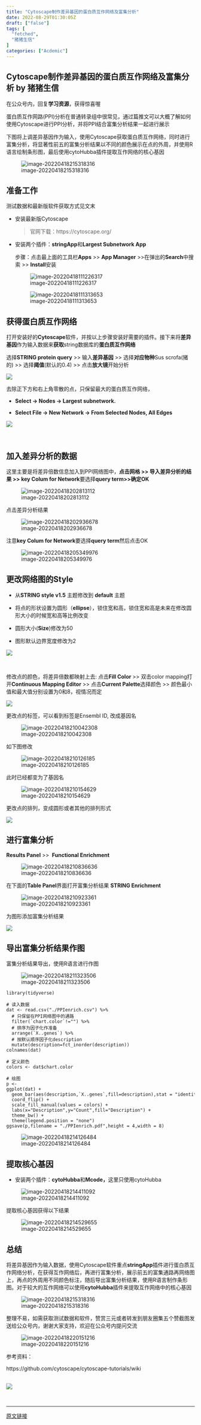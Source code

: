 ```yaml
---
title: "Cytoscape制作差异基因的蛋白质互作网络及富集分析"
date: 2022-08-29T01:30:05Z
draft: ["false"]
tags: [
  "fetched",
  "猪猪生信"
]
categories: ["Acdemic"]
---
```

Cytoscape制作差异基因的蛋白质互作网络及富集分析 by 猪猪生信
------
<div><section>在公众号内，回复<span><strong>学习资源</strong></span><span>，获得惊喜喔</span></section><section><mpprofile data-pluginname="mpprofile" data-id="MzkyNDE5ODAyNA==" data-headimg="http://mmbiz.qpic.cn/mmbiz_png/hlasRQiaooRzYLYjkyvLNQuMich74jXmia2QnSkZkYwWZyAmMiaVbXWAXhtQ0lgW9eaUPqStNCRQBf3eFrV71IMBOg/0?wx_fmt=png" data-nickname="猪猪生信" data-alias="Piglet-BioInfo" data-signature="欢迎关注交流，猪猪生信主要分享R语言绘图技巧，Linux多组学测序数据上游分析，可在公众号内提问，一起学习进步吧！" data-from="0"></mpprofile></section><section><p>蛋白质互作网路(PPI)分析在普通转录组中很常见，通过篇推文可以大概了解如何使用Cytoscape进行PPI分析，并将PPI结合富集分析结果一起进行展示</p><p>下图将上调差异基因作为输入，使用Cytoscape获取蛋白质互作网络，同时进行富集分析，将显著性前五的富集分析结果以不同的颜色展示在点的外周，并使用R语言绘制条形图，最后使用cytoHubba插件提取互作网络的核心基因</p><figure><img data-ratio="0.6194444444444445" data-src="https://mmbiz.qpic.cn/mmbiz_png/hlasRQiaooRyoSYQgaicpfuZmVlz2lcttB7eHbjCv3KWzKIiblz1LPlJDdqWEgN5FtGjvb3Ykv6z9WIZHT67EubxQ/640?wx_fmt=png" data-type="png" data-w="1080" title="image-20220418215318316" src="https://mmbiz.qpic.cn/mmbiz_png/hlasRQiaooRyoSYQgaicpfuZmVlz2lcttB7eHbjCv3KWzKIiblz1LPlJDdqWEgN5FtGjvb3Ykv6z9WIZHT67EubxQ/640?wx_fmt=png"><figcaption>image-20220418215318316</figcaption></figure><h2><span>准备工作</span></h2><p>测试数据和最新版软件获取方式见文末</p><ul><li><p>安装最新版Cytoscape</p><blockquote><p>官网下载：https://cytoscape.org/</p></blockquote></li><li><p>安装两个插件：<strong>stringApp</strong>和<strong>Largest Subnetwork App</strong></p><p>步骤：点击最上面的工具栏<strong>Apps</strong> &gt;&gt; <strong>App Manager</strong> &gt;&gt;在弹出的<strong>Search</strong>中搜索 &gt;&gt; <strong>Install</strong>安装</p><figure><img data-ratio="0.3262642740619902" data-src="https://mmbiz.qpic.cn/mmbiz_png/hlasRQiaooRyoSYQgaicpfuZmVlz2lcttBa5NnziafnMSb4iaJW0cwlhQ4RzOZaTJ2Vx3adbXRHLjz5GAFgzUeXENQ/640?wx_fmt=png" data-type="png" data-w="613" title="image-20220418111226317" src="https://mmbiz.qpic.cn/mmbiz_png/hlasRQiaooRyoSYQgaicpfuZmVlz2lcttBa5NnziafnMSb4iaJW0cwlhQ4RzOZaTJ2Vx3adbXRHLjz5GAFgzUeXENQ/640?wx_fmt=png"><figcaption>image-20220418111226317</figcaption></figure><figure><img data-ratio="0.8531553398058253" data-src="https://mmbiz.qpic.cn/mmbiz_png/hlasRQiaooRyoSYQgaicpfuZmVlz2lcttBf49Ekh001NBDW03Sch0Nr1U10s1icGS2nLHWTCZZT7wKPDHqRbSxexA/640?wx_fmt=png" data-type="png" data-w="824" title="image-20220418111313653" src="https://mmbiz.qpic.cn/mmbiz_png/hlasRQiaooRyoSYQgaicpfuZmVlz2lcttBf49Ekh001NBDW03Sch0Nr1U10s1icGS2nLHWTCZZT7wKPDHqRbSxexA/640?wx_fmt=png"><figcaption>image-20220418111313653</figcaption></figure></li></ul><h2><span>获得蛋白质互作网络</span></h2><p>打开安装好的<strong>Cytoscape</strong>软件，并按以上步骤安装好需要的插件。接下来将<strong>差异基因</strong>作为输入数据来<strong>获取</strong>string数据库的<strong>蛋白质互作网络</strong></p><p>选择<strong>STRING protein query</strong> &gt;&gt; 输入<strong>差异基因</strong> &gt;&gt; 选择<strong>对应物种</strong>Sus scrofa(猪的) &gt;&gt; 选择<strong>阈值</strong>(默认的0.4) &gt;&gt; 点击<strong>放大镜</strong>开始分析</p><p><img data-galleryid="" data-ratio="0.7218274111675127" data-src="https://mmbiz.qpic.cn/mmbiz_gif/hlasRQiaooRyoSYQgaicpfuZmVlz2lcttBdiafd6IwPibRen9rKRJQ0zIRAL3CzBcDlzWDaPUtwBNyicxT9pgf4g3yA/640?wx_fmt=gif" data-type="gif" data-w="985" src="https://mmbiz.qpic.cn/mmbiz_gif/hlasRQiaooRyoSYQgaicpfuZmVlz2lcttBdiafd6IwPibRen9rKRJQ0zIRAL3CzBcDlzWDaPUtwBNyicxT9pgf4g3yA/640?wx_fmt=gif"></p><p>去除正下方和右上角零散的点，只保留最大的蛋白质互作网络，</p><ul><li><p><strong>Select → Nodes → Largest subnetwork.</strong></p></li><li><p><strong>Select File → New Network → From Selected Nodes, All Edges</strong></p><p><strong></strong></p></li></ul><p><img data-galleryid="" data-ratio="0.7354368932038835" data-src="https://mmbiz.qpic.cn/mmbiz_gif/hlasRQiaooRyoSYQgaicpfuZmVlz2lcttBIDvnCYJ9ibKIiahqOt6BfKEyPfI6BctjjhIAp1q1sE9IaYQSxSO3IhcQ/640?wx_fmt=gif" data-type="gif" data-w="1236" src="https://mmbiz.qpic.cn/mmbiz_gif/hlasRQiaooRyoSYQgaicpfuZmVlz2lcttBIDvnCYJ9ibKIiahqOt6BfKEyPfI6BctjjhIAp1q1sE9IaYQSxSO3IhcQ/640?wx_fmt=gif"></p><p><strong></strong><br></p><h2><span>加入差异分析的数据</span></h2><p>这里主要是将差异倍数信息加入到PPI网络图中，<strong>点击网格 &gt;&gt; 导入差异分析的结果 &gt;&gt; key Colum for Network</strong>要选择<strong>query term&gt;&gt;确定OK</strong></p><figure><img data-ratio="0.13909774436090225" data-src="https://mmbiz.qpic.cn/mmbiz_png/hlasRQiaooRyoSYQgaicpfuZmVlz2lcttB0sXxr4J0HWPg9ACiaibcVic67xQe3joj1YozCTXpe1RsjDzibMicF4hehicw/640?wx_fmt=png" data-type="png" data-w="798" title="image-20220418202813112" src="https://mmbiz.qpic.cn/mmbiz_png/hlasRQiaooRyoSYQgaicpfuZmVlz2lcttB0sXxr4J0HWPg9ACiaibcVic67xQe3joj1YozCTXpe1RsjDzibMicF4hehicw/640?wx_fmt=png"><figcaption>image-20220418202813112</figcaption></figure><p>点击差异分析结果</p><figure><img data-ratio="0.3619702176403207" data-src="https://mmbiz.qpic.cn/mmbiz_png/hlasRQiaooRyoSYQgaicpfuZmVlz2lcttBxlA8P2jf4fsE0o1FTBe4GWUnQfoHIZRs1XWaWbFOyhvLD18oibXuGlw/640?wx_fmt=png" data-type="png" data-w="873" title="image-20220418202936678" src="https://mmbiz.qpic.cn/mmbiz_png/hlasRQiaooRyoSYQgaicpfuZmVlz2lcttBxlA8P2jf4fsE0o1FTBe4GWUnQfoHIZRs1XWaWbFOyhvLD18oibXuGlw/640?wx_fmt=png"><figcaption>image-20220418202936678</figcaption></figure><p>注意<strong>key Colum for Network</strong>要选择<strong>query term</strong>然后点击OK</p><figure><img data-ratio="0.7256830601092896" data-src="https://mmbiz.qpic.cn/mmbiz_png/hlasRQiaooRyoSYQgaicpfuZmVlz2lcttB0WcMicwQibXIHAjq6fiajIU9hQNib54mnib2PQ6KsetdGMazicGqjeqsxdeg/640?wx_fmt=png" data-type="png" data-w="915" title="image-20220418205349976" src="https://mmbiz.qpic.cn/mmbiz_png/hlasRQiaooRyoSYQgaicpfuZmVlz2lcttB0WcMicwQibXIHAjq6fiajIU9hQNib54mnib2PQ6KsetdGMazicGqjeqsxdeg/640?wx_fmt=png"><figcaption>image-20220418205349976</figcaption></figure><h2><span>更改网络图的Style</span></h2><ul><li><p>从<strong>STRING style v1.5</strong> 主题修改到 <strong>default</strong> 主题</p></li><li><p>将点的形状设置为圆形（<strong>ellipse</strong>），锁住宽和高，锁住宽和高是未来在修改圆形大小的时候宽和高等比例改变</p></li><li><p>圆形大小(<strong>Size</strong>)修改为50</p></li><li><p><span>图形默认边界宽度修改为2</span></p></li></ul><p><img data-galleryid="" data-ratio="0.6106927710843374" data-src="https://mmbiz.qpic.cn/mmbiz_gif/hlasRQiaooRyoSYQgaicpfuZmVlz2lcttBSiaQEGFXZj1HiccyXLHHtDfadOlWApsGheiaN0w2qlicdcDeLUtUjFqibDw/640?wx_fmt=gif" data-type="gif" data-w="1328" src="https://mmbiz.qpic.cn/mmbiz_gif/hlasRQiaooRyoSYQgaicpfuZmVlz2lcttBSiaQEGFXZj1HiccyXLHHtDfadOlWApsGheiaN0w2qlicdcDeLUtUjFqibDw/640?wx_fmt=gif"></p><p><span></span><br></p><p>修改点的颜色，将差异倍数都映射上去: 点击<strong>Fill Color</strong> &gt;&gt; 双击color mapping打开<strong>Continuous Mapping Editor</strong> &gt;&gt; 点击<strong>Current Palette</strong>选择颜色 &gt;&gt; 颜色最小值和最大值分别设置为0和8，视情况而定</p><p><img data-galleryid="" data-ratio="0.6106927710843374" data-src="https://mmbiz.qpic.cn/mmbiz_gif/hlasRQiaooRyoSYQgaicpfuZmVlz2lcttBxDjBCMvxlXu4NKvaeocOZ71Rrnh7bicEACSQXLYHJRiaCWaIVlFRpjWA/640?wx_fmt=gif" data-type="gif" data-w="1328" src="https://mmbiz.qpic.cn/mmbiz_gif/hlasRQiaooRyoSYQgaicpfuZmVlz2lcttBxDjBCMvxlXu4NKvaeocOZ71Rrnh7bicEACSQXLYHJRiaCWaIVlFRpjWA/640?wx_fmt=gif"></p><p>更改点的标签，可以看到标签是Ensembl ID, 改成基因名</p><figure><img data-ratio="0.5189504373177842" data-src="https://mmbiz.qpic.cn/mmbiz_png/hlasRQiaooRyoSYQgaicpfuZmVlz2lcttBH2l5tWExqfRPKUpDH8f1kQAFgAr0cEKo3BXpYHZkluJzeIoibNDAZ0g/640?wx_fmt=png" data-type="png" data-w="686" title="image-20220418210042308" src="https://mmbiz.qpic.cn/mmbiz_png/hlasRQiaooRyoSYQgaicpfuZmVlz2lcttBH2l5tWExqfRPKUpDH8f1kQAFgAr0cEKo3BXpYHZkluJzeIoibNDAZ0g/640?wx_fmt=png"><figcaption>image-20220418210042308</figcaption></figure><p>如下图修改</p><figure><img data-ratio="0.554945054945055" data-src="https://mmbiz.qpic.cn/mmbiz_png/hlasRQiaooRyoSYQgaicpfuZmVlz2lcttB5klSbWGImLSVhjZ7tMLAdmSoGpWry6TsD4sWCNXApZu9mdhibVq3Ksg/640?wx_fmt=png" data-type="png" data-w="546" title="image-20220418210126185" src="https://mmbiz.qpic.cn/mmbiz_png/hlasRQiaooRyoSYQgaicpfuZmVlz2lcttB5klSbWGImLSVhjZ7tMLAdmSoGpWry6TsD4sWCNXApZu9mdhibVq3Ksg/640?wx_fmt=png"><figcaption>image-20220418210126185</figcaption></figure><p>此时已经都变为了基因名</p><figure><img data-ratio="0.6507666098807495" data-src="https://mmbiz.qpic.cn/mmbiz_png/hlasRQiaooRyoSYQgaicpfuZmVlz2lcttBSHD91WMwQ5ysgjqd0OKzwuYfoUz66MsHWmmpMGyXrsvJLiaavibn0VbQ/640?wx_fmt=png" data-type="png" data-w="587" title="image-20220418210154629" src="https://mmbiz.qpic.cn/mmbiz_png/hlasRQiaooRyoSYQgaicpfuZmVlz2lcttBSHD91WMwQ5ysgjqd0OKzwuYfoUz66MsHWmmpMGyXrsvJLiaavibn0VbQ/640?wx_fmt=png"><figcaption>image-20220418210154629</figcaption></figure><p>更改点的排列，变成圆形或者其他的排列形式</p><p><img data-galleryid="" data-ratio="0.6106927710843374" data-src="https://mmbiz.qpic.cn/mmbiz_gif/hlasRQiaooRyoSYQgaicpfuZmVlz2lcttBbzZ5sgw4iaVl0N5M3yAxwukvth9EOeIdyEVG0lZ9cVrXxibaynfRn56A/640?wx_fmt=gif" data-type="gif" data-w="1328" src="https://mmbiz.qpic.cn/mmbiz_gif/hlasRQiaooRyoSYQgaicpfuZmVlz2lcttBbzZ5sgw4iaVl0N5M3yAxwukvth9EOeIdyEVG0lZ9cVrXxibaynfRn56A/640?wx_fmt=gif"></p><h2><span>进行富集分析</span></h2><p><strong>Results Panel</strong> &gt;&gt;  <strong>Functional Enrichment</strong> </p><figure><img data-ratio="0.5443037974683544" data-src="https://mmbiz.qpic.cn/mmbiz_png/hlasRQiaooRyoSYQgaicpfuZmVlz2lcttBcXB1lG4OkLiaYic3IQ7NN3iaQwz3kC9O7CcKGWPiaCEc9bQXYKEExoGLxg/640?wx_fmt=png" data-type="png" data-w="711" title="image-20220418210836636" src="https://mmbiz.qpic.cn/mmbiz_png/hlasRQiaooRyoSYQgaicpfuZmVlz2lcttBcXB1lG4OkLiaYic3IQ7NN3iaQwz3kC9O7CcKGWPiaCEc9bQXYKEExoGLxg/640?wx_fmt=png"><figcaption>image-20220418210836636</figcaption></figure><p>在下面的<strong>Table Panel</strong>界面打开富集分析结果 <strong>STRING Enrichment</strong></p><figure><img data-ratio="0.2796296296296296" data-src="https://mmbiz.qpic.cn/mmbiz_png/hlasRQiaooRyoSYQgaicpfuZmVlz2lcttB3oLlFOYsSNDSE5SwsXlTpic1uXrhyDS0DUJFCibSu9tRp7CL9iccIOWibA/640?wx_fmt=png" data-type="png" data-w="1080" title="image-20220418210923361" src="https://mmbiz.qpic.cn/mmbiz_png/hlasRQiaooRyoSYQgaicpfuZmVlz2lcttB3oLlFOYsSNDSE5SwsXlTpic1uXrhyDS0DUJFCibSu9tRp7CL9iccIOWibA/640?wx_fmt=png"><figcaption>image-20220418210923361</figcaption></figure><p>为图形添加富集分析结果</p><p><img data-galleryid="" data-ratio="0.6296583850931677" data-src="https://mmbiz.qpic.cn/mmbiz_gif/hlasRQiaooRyoSYQgaicpfuZmVlz2lcttBwajHJ2IBiaqkBJ445jnvUouLfBjLupFoOiabcoFLY0SdkKcufuPR8DgQ/640?wx_fmt=gif" data-type="gif" data-w="1288" src="https://mmbiz.qpic.cn/mmbiz_gif/hlasRQiaooRyoSYQgaicpfuZmVlz2lcttBwajHJ2IBiaqkBJ445jnvUouLfBjLupFoOiabcoFLY0SdkKcufuPR8DgQ/640?wx_fmt=gif"></p><h2><span>导出富集分析结果作图</span></h2><p>富集分析结果导出，使用R语言进行作图</p><figure><img data-ratio="0.3037037037037037" data-src="https://mmbiz.qpic.cn/mmbiz_png/hlasRQiaooRyoSYQgaicpfuZmVlz2lcttBYpgeibq9ccibOl7uPTRlm0Fs2NwA6X2t6jh6P4MSDeZiaibPMpWRnQhmoQ/640?wx_fmt=png" data-type="png" data-w="1080" title="image-20220418211323506" src="https://mmbiz.qpic.cn/mmbiz_png/hlasRQiaooRyoSYQgaicpfuZmVlz2lcttBYpgeibq9ccibOl7uPTRlm0Fs2NwA6X2t6jh6P4MSDeZiaibPMpWRnQhmoQ/640?wx_fmt=png"><figcaption>image-20220418211323506</figcaption></figure><pre><code><span>library</span>(tidyverse)<br><br><span># 读入数据</span><br>dat &lt;- read.csv(<span>"./PPIenrich.csv"</span>) %&gt;% <br>  <span># 只保留在PPI网络图中的通路</span><br>  filter(`chart.color`!=<span>""</span>) %&gt;% <br>  <span># 排序为因子化作准备</span><br>  arrange(`X..genes`) %&gt;% <br>  <span># 按默认顺序因子化description</span><br>  mutate(description=fct_inorder(description))<br>colnames(dat)<br><br><span># 定义颜色</span><br>colors &lt;- dat$chart.color<br><br><span># 绘图</span><br>p &lt;- <br>ggplot(dat) +<br>  geom_bar(aes(description,`X..genes`,fill=description),stat = <span>"identity"</span>) +<br>  coord_flip() +<br>  scale_fill_manual(values = colors) +<br>  labs(x=<span>"Description"</span>,y=<span>"Count"</span>,fill=<span>"Description"</span>) +<br>  theme_bw() +<br>  theme(legend.position = <span>"none"</span>)<br>ggsave(p,filename = <span>"./PPIenrich.pdf"</span>,height = <span>4</span>,width = <span>8</span>)<br></code></pre><figure><img data-ratio="0.5501730103806228" data-src="https://mmbiz.qpic.cn/mmbiz_png/hlasRQiaooRyoSYQgaicpfuZmVlz2lcttByEiblzwyraNibsggmr2KGlIM2d4PESwyGu6YaYdUia2ISGZHPD5T4XkYQ/640?wx_fmt=png" data-type="png" data-w="867" title="image-20220418214126484" src="https://mmbiz.qpic.cn/mmbiz_png/hlasRQiaooRyoSYQgaicpfuZmVlz2lcttByEiblzwyraNibsggmr2KGlIM2d4PESwyGu6YaYdUia2ISGZHPD5T4XkYQ/640?wx_fmt=png"><figcaption>image-20220418214126484</figcaption></figure><h2><span>提取核心基因</span></h2><ul><li><p>安装两个插件：<strong>cytoHubba</strong>和<strong>Mcode，</strong>这里只使用cytoHubba<strong></strong></p></li></ul><figure><img data-ratio="1.5215419501133787" data-src="https://mmbiz.qpic.cn/mmbiz_png/hlasRQiaooRyoSYQgaicpfuZmVlz2lcttBicqfFPFYGhkibTLcNYicb3jbpWylEegFF6F1ia9DYADjzicY1qVSMSk1AHg/640?wx_fmt=png" data-type="png" data-w="441" title="image-20220418214411092" src="https://mmbiz.qpic.cn/mmbiz_png/hlasRQiaooRyoSYQgaicpfuZmVlz2lcttBicqfFPFYGhkibTLcNYicb3jbpWylEegFF6F1ia9DYADjzicY1qVSMSk1AHg/640?wx_fmt=png"><figcaption>image-20220418214411092</figcaption></figure><p>提取核心基因获得以下结果</p><figure><img data-ratio="0.8310679611650486" data-src="https://mmbiz.qpic.cn/mmbiz_png/hlasRQiaooRyoSYQgaicpfuZmVlz2lcttBEsksicDMj5Y7TrOysuSnBAk2ibLjRYiaREUXanoaoYvy3dgibHLamISnQg/640?wx_fmt=png" data-type="png" data-w="515" title="image-20220418214529655" src="https://mmbiz.qpic.cn/mmbiz_png/hlasRQiaooRyoSYQgaicpfuZmVlz2lcttBEsksicDMj5Y7TrOysuSnBAk2ibLjRYiaREUXanoaoYvy3dgibHLamISnQg/640?wx_fmt=png"><figcaption>image-20220418214529655</figcaption></figure><h2><span>总结</span></h2><p>将差异基因作为输入数据，使用Cytoscape软件重点<strong>stringApp</strong>插件进行蛋白质互作网络分析，在获得互作网络后，再进行富集分析，展示前五的富集通路再网络图上，再点的外周用不同颜色标注，随后导出富集分析结果，使用R语言制作条形图。对于较大的互作网络可以使用<strong>cytoHubba</strong>插件来提取互作网络中的核心基因</p><figure><img data-ratio="0.6194444444444445" data-src="https://mmbiz.qpic.cn/mmbiz_png/hlasRQiaooRyoSYQgaicpfuZmVlz2lcttB7eHbjCv3KWzKIiblz1LPlJDdqWEgN5FtGjvb3Ykv6z9WIZHT67EubxQ/640?wx_fmt=png" data-type="png" data-w="1080" title="image-20220418215318316" src="https://mmbiz.qpic.cn/mmbiz_png/hlasRQiaooRyoSYQgaicpfuZmVlz2lcttB7eHbjCv3KWzKIiblz1LPlJDdqWEgN5FtGjvb3Ykv6z9WIZHT67EubxQ/640?wx_fmt=png"><figcaption>image-20220418215318316</figcaption></figure><p>整理不易，如需获取测试数据和软件，赞赏三元或者转发到朋友圈集五个赞截图发送给公众号内，谢谢大家支持，欢迎在公众号内提问交流</p><figure><img data-ratio="0.1352405721716515" data-src="https://mmbiz.qpic.cn/mmbiz_png/hlasRQiaooRyoSYQgaicpfuZmVlz2lcttBF6cAp4Q1kFfMepEqQ68pSa73TNywT4icHUhF9H4kJTbY85H5lKz8Q1A/640?wx_fmt=png" data-type="png" data-w="769" title="image-20220418220151216" src="https://mmbiz.qpic.cn/mmbiz_png/hlasRQiaooRyoSYQgaicpfuZmVlz2lcttBF6cAp4Q1kFfMepEqQ68pSa73TNywT4icHUhF9H4kJTbY85H5lKz8Q1A/640?wx_fmt=png"><figcaption>image-20220418220151216</figcaption></figure><p>参考资料：</p><p>https://github.com/cytoscape/cytoscape-tutorials/wiki</p></section><section><br></section><section><a target="_blank" href="http://mp.weixin.qq.com/s?__biz=MzkyNDE5ODAyNA==&amp;mid=2247485229&amp;idx=1&amp;sn=ee3f54859d973e3e14430b1aa06252a4&amp;chksm=c1d832caf6afbbdcc204efb66b172d4b715d4c7181d5f7371704470614bfb7b9385f948836ae&amp;scene=21#wechat_redirect" textvalue="遇到报错就该这么解决" linktype="image" imgurl="http://mmbiz.qpic.cn/mmbiz_jpg/hlasRQiaooRyuWWVjxNCoZxnq5zcibkfvbXpmT3lse52sT0dvsBfWIjrm4YOia4rVbRiaLvfEIOGwPoJ9WDT0JqxNw/0?wx_fmt=jpeg" imgdata="null" data-itemshowtype="0" tab="innerlink" data-linktype="1"><span data-positionback=""><img data-ratio="0.562962962962963" data-s="300,640" data-src="https://mmbiz.qpic.cn/mmbiz_jpg/hlasRQiaooRyuWWVjxNCoZxnq5zcibkfvbXpmT3lse52sT0dvsBfWIjrm4YOia4rVbRiaLvfEIOGwPoJ9WDT0JqxNw/640?wx_fmt=jpeg" data-type="jpeg" data-w="1080" src="https://mmbiz.qpic.cn/mmbiz_jpg/hlasRQiaooRyuWWVjxNCoZxnq5zcibkfvbXpmT3lse52sT0dvsBfWIjrm4YOia4rVbRiaLvfEIOGwPoJ9WDT0JqxNw/640?wx_fmt=jpeg"></span></a><br></section><p><br></p></div>  
<hr>
<a href="https://mp.weixin.qq.com/s/DfbGic87YO5aldAweD9TEg",target="_blank" rel="noopener noreferrer">原文链接</a>

